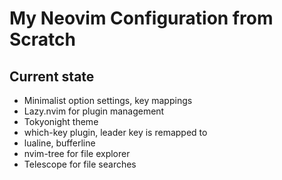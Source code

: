 # My Neovim Configuration from Scratch

## Current state
- Minimalist option settings, key mappings
- Lazy.nvim for plugin management
- Tokyonight theme
- which-key plugin, leader key is remapped to <space>
- lualine, bufferline
- nvim-tree for file explorer
- Telescope for file searches
